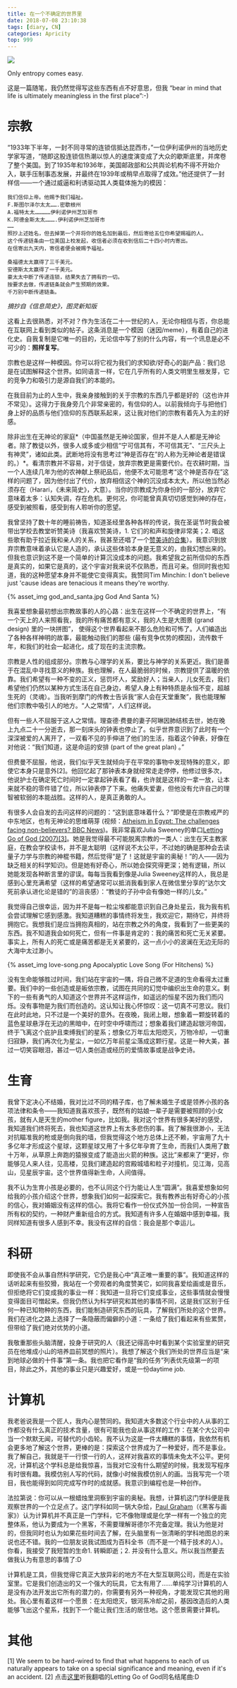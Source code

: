 ```yaml
---
title: 在一个不确定的世界里
date: 2018-07-08 23:10:38
tags: [diary, CN]
categories: Apricity
top: 999
---
```


![](https://img.shields.io/badge/Lan-CN-orange)

Only entropy comes easy.

<!--more-->

这是一篇随笔，我仍然觉得写这些东西有点不好意思，但我 “bear in mind that life is ultimately meaningless in the first place”:-)



# 宗教

“1933年下半年，一封不同寻常的连锁信抵达昆西市，”一位伊利诺伊州的当地历史学家写道，“随即这股连锁信热潮以惊人的速度演变成了大众的歇斯底里，并席卷了整个美国。到了1935年和1936年，美国邮政部和公共舆论机构不得不开始介入，联手压制事态发展，并最终在1939年或稍早点取得了成效。”他还提供了一封样信——一个通过威逼和利诱驱动其人类载体施为的模因：

```
我们信仰上帝。他赐予我们福祉。
F.斯图尔泽尔太太…….密歇根州
A.福特太太……………伊利诺伊州芝加哥市
K.阿德金斯太太……….伊利诺伊州芝加哥市
……
照抄上述姓名，但去掉第一个并将你的姓名加到最后，然后寄给五位你希望赐福的人。
这个传递链条由一位美国上校发起，收信者必须在收到信后二十四小时内寄出。
在信寄出九天内，寄信者便会被赐予福祉。

桑福德太太赢得了三千美元。
安德斯太太赢得了一千美元。
豪太太中断了传递连锁，结果失去了拥有的一切。
按要求去做，传递链条就会产生预期的效果。
千万别中断传递链条。
```

*摘抄自《信息简史》，图灵新知版*

这看上去很熟悉，对不对？作为生活在二十一世纪的人，无论你相信与否，你总能在互联网上看到类似的帖子。这条消息是一个模因（迷因/meme），有着自己的进化史。自我复制是它唯一的目的，无论信中写了别的什么内容，有一个讯息是必不可少的：**照样复写**。

宗教也是这样一种模因。你可以将它视为我们的求知欲/好奇心的副产品：我们总是在试图解释这个世界。如同语言一样，它在几乎所有的人类文明里生根发芽，它的竞争力和吸引力是源自我们的本能的。

在我目前为止的人生中，我亲身接触到的关于宗教的东西几乎都是好的（这也许并不常见）。这得力于我身旁几个非常亲密的，有信仰的人。以前我倾向于与把他们身上好的品质与他们信仰的东西联系起来，这让我对他们的宗教有着先入为主的好感。


除非出生在无神论的家庭*（中国虽然是无神论国家，但并不是人人都是无神论者。除了教徒以外，很多人或多或少相信“宁可信其有，不可信其无”、“三尺头上有神灵”，诸如此类。武断地将没有思考过“神是否存在”的人称为无神论者是错误的。）*。看清宗教并不容易，对于信徒，放弃宗教更是需要代价。在农耕时期，当一个人连续几年为他的农神献上祭祀品后，他便不太可能思考“这个神是否存在”这样的问题了，因为他付出了代价，放弃相信这个神的沉没成本太大，所以他当然必须存在（Harari，《未来简史》，大意）。当你的宗教成为你身份的一部分，放弃它意味着太多：认知失调，存在危机。更何况，你可能曾真真切切感觉到神的存在，感受到被照看，感受到有人聆听你的愿望。



我曾坚持了数十年的睡前祷告，知道圣经里各种各样的传说，我在圣诞节时我会被带出学校去教堂听赞美诗（我喜欢赞美诗，1. 它们的和声和旋律非常美；2. 唱这些歌有助于拉近我和亲人的关系，我甚至还唱了一个[赞美诗的合集](http://music.163.com/#/album?id=35072594)）。我意识到放弃宗教意味着承认它是人造的，承认这些体验本身是无意义的，由我幻想出来的。但我也意识到这不是一个简单的计算沉没成本的问题。我希望我之前所信仰的东西是真实的，如果它是真的，这个宇宙对我来说不仅熟悉，而且可亲。但同时我也知道，我的这种愿望本身并不能使它变得真实。我赞同Tim Minchin: I don't believe just 'cause ideas are tenacious it means they're worthy.

{% asset_img god_and_santa.jpg  God And Santa %}

我喜爱想象最初想出宗教故事的人的心路：出生在这样一个不确定的世界上，“有一个天上的人来照看我，我的所有痛苦都有意义，我的人生是大图景 (grand design) 里的一块拼图”， 使得这个世界看起来不那么危险和可怖了。人们编造出了各种各样神明的故事，最能触动我们的那些 (最有竞争优势的模因)，流传数千年，和我们的社会一起进化，成了现在的主流宗教。

宗教是人性的组成部分。宗教与心理学的关系，要比与神学的关系更近。我们是善于在混乱中寻找意义的种族。我也理解，在人最脆弱的时候，宗教提供了温暖的依靠。我们希望有一种不变的正义，惩罚坏人，奖励好人；当亲人，儿女死去，我们希望他们仍然以某种方式生活在自己身边，希望人身上有种特质是永恒不变，超越生死的（灵魂）。当我听到摩门的传教士告诉我“家人会在天堂重聚”，我也能理解他们宗教中吸引人的地方。“人之常情”，人们这样说。

但有一些人不屈服于这人之常情。理查德·费曼的妻子阿琳因肺结核去世，她在晚上九点二十一分逝去，那一刻床头的钟表也停止了。似乎世界意识到了此时有一个深深被爱的人离开了，一双看不见的手伸进了他们的生活，指着这个钟表，好像在对他说：“我们知道，这是命运的安排 (part of the great plan) 。”

但费曼不屈服，他说，我们似乎天生就倾向于在平常的事物中发现特殊的意义，即使它本身只是意外[2]。他回忆起了那钟表本身就经常走走停停，他修过很多次，他说护士在确定死亡时间时一定拿起钟表看了看，也许就是这样的一拿一放，让本来就不稳的零件错了位，所以钟表停了下来。他痛失爱妻，但他没有允许自己的理智被软弱的本能战胜。这样的人，是真正勇敢的人。

有很多人会自发的去问这样的问题的：“这到底意味着什么？”即使是在宗教戒严的中东地区，也有无神论的思维萌芽 (视频：[Atheism in Egypt: The challenges facing non-believers? BBC News](https://www.youtube.com/watch?v=UMvFSX00PAI))。我非常喜欢Julia Sweeney的单口[Letting Go of God (2007)[3]](https://www.youtube.com/watch?v=KiU5ht5W_lk&t=1206s)。她是我觉得最不可能脱离宗教的一类人：出生在天主教家庭，在教会学校读书，并不是太聪明（这样说不太公平，不过她的确是那种会去读量子力学与宗教的神棍书籍，然后觉得“是了！这就是宇宙的奥秘！”的人——因为缺乏相关的科学知识)。但是她有好奇心，所以她会探究得更深；她有逻辑，所以她能发现各种断言里的谬误。每每当我看到像是Julia Sweeney这样的人，我总是感到心里充满希望（这样的希望通常可以抵消我看到家人在微信里分享的“达尔文死前承认进化论是错的”的沮丧感）：“教徒的子孙中会有像她一样的儿女。”



我觉得自己很幸运，因为并不是每一粒尘埃都能意识到自己身处星云，我为我有机会尝试理解它感到感激。我知道糟糕的事情终将发生，我欢迎它，期待它，并终将拥抱它。我想我们是应当拥抱真相的，站在宗教之外的角度，我看到了一些更美的东西。我不知道我会如何死亡，但有一件事是肯定的：我的痛苦和死亡无关紧要。事实上，所有人的死亡或是痛苦都是无关紧要的，这一点小小的波澜在无边无际的大海中太过渺小。

{% asset_img love-song.png  Apocalyptic Love Song (For Hitchens) %}


没有生命能够胜过时间，我们站在宇宙的一隅，将自己微不足道的生命看得太过重要。我们中的一些创造或是皈依宗教，试图在共同的幻觉中编织出生命的意义。剩下的一些有勇气的人知道这个世界并不这样运作，如遥远的恒星不因为我们而闪烁。没有事物是为我们而创造的。这认知让我心怀惊叹：这一切真不可思议。我们在此时此地，只不过是一个美好的意外。在夜晚，我闭上眼，想象着一颗旋转着的蓝色星球悬浮在无边的黑暗中，在时空中呼啸而过；想象着我们建造起银河帝国，终于飞离这个庇护且束缚我们的星系；想象亿万年后太阳熄灭，万物冷却，一切重归寂静，我们再次化为星尘，一如亿万年前星尘落成这颗行星。这是一种大美，甚过一切笑容眼泪，甚过一切人类创造或经历的爱情故事或是战争史诗。



# 生育



我曾下定决心不结婚，我对比过不同的精子库，也了解未婚生子或是领养小孩的各项法律和条令——我知道我喜欢孩子，既然有的姑娘一辈子是需要被照顾的小女孩，就有人是天生的mother figure，比如我。我对这个世界有很多美好的感受，我知道我们终将死去，我也知道这世界上有太多悲伤的事。我了解我很渺小，无法对抗瞄准我的枪或是倒向我的墙，但我觉得这个地方总体上还不赖，宇宙用了九十多亿年才形成这个星球，这颗星球又用了十多亿年孕育了生命，而我们人类用了数十万年，从草原上奔跑的猿猴变成了能造出火箭的种族。这比”来都来了“更好，你能够见人来人往，见高楼，见我们建造起的宫殿城墙和粒子对撞机，见江海，见高山，见星辰宇宙。这个世界值得新生命，人间值得。



我不认为生育小孩是必要的，也不认同这个行为能让人生“圆满”。我喜爱想象如何给我的小孩介绍这个世界，想象我们如何一起探索它。我有教养出有好奇心的小孩的信心，我对婚姻没有这样的信心。我将它看作一份仪式外加一份合同，一种宣告所有权的契约，一种财产重新组合的方式。我知道有许多人在婚姻中感到幸福，我同样知道有很多人感到不幸。我没有这样的自信：我会是那个幸运儿。



# 科研



即使我不会从事自然科学研究，它仍是我心中“真正唯一重要的事”。我知道这样的话听起来有些狡猾，我站在一个旁观者的角度赞美它，如同我喜爱绘画或是音乐，但拒绝将它们变成我的事业一样：我知道一旦将它们变成事业，这些事情就会慢慢变得面目可憎起来。但我仍然认为科学研究和其他的事情不同，这是我们区别于任何一种已知物种的东西，我们能制造研究东西的玩具，了解我们所处的这个世界。我们在进化之路上选择了一条隐蔽而偏僻的小道：一条给了我们看起来有些累赘，但带给了我们绝对优势的小道。



我敬重那些头脑清醒，投身于研究的人（我还记得高中时看到某个实验室里的研究员在他堆成小山的培养皿前冥想的照片）。我想了解这个我们所处的世界应当是“来到地球必做的十件事”第一条。我也把它看作是“我的任务”列表优先级第一的项目，除此之外，其他的事业只是兴趣爱好，或是一份daytime job. 



# 计算机



我老爸说我是一个匠人，我内心是赞同的。我知道大多数这个行业中的人从事的工作都没有什么真正的技术含量，很有可能我也会从事这样的工作：在某个大公司中当一个默默无闻，可替代的小齿轮。我不认为这是一件太糟糕的事情，我依然有机会更多地了解这个世界，更棒的是：探索这个世界成为了一种爱好，而不是事业。我了解自己，我就是干一行恨一行的人，这样对我喜欢的事情未免太不公平。更何况，计算机这个学科总是给我惊喜，当我对它没有什么期望的时候，我发现写程序有时很有趣。我模仿别人写的代码，就像小时候我模仿别人的画。当我写完一个项目，我也能得到如同完成写作时的成就感。我意识到编程也是一种创作。



法拉第说：你可以从一根蜡烛里洞察到宇宙的奥秘。我想，计算机这门学科便是我观察世界的一个立足点了。这门学科如同一锅大杂烩，[Paul Graham](https://en.wikipedia.org/wiki/Paul_Graham_(programmer))（《黑客与画家》）认为计算机并不真正是一门学科，它不像物理或是化学一样有一个独立的完整体系，他认为要成为一个黑客，不需要理解哥德尔不完备定理。我认为他是对的，但我同时也认为如果花些时间去了解，在头脑里有一张清晰的学科地图总的来说也还不错。我的一位朋友说我试图成为百科全书（而不是一个精于技术的人）。你看，我接受了我短暂的生命1. 转瞬即逝；2. 并没有什么意义。所以我当然要去做我认为有意思的事情了:D



计算机是工具，但我觉得它真正大放异彩的地方不在大型互联网公司，而是在实验室里。它是我们创造出的又一个强大的玩具，它太有用了……单纯学习计算机的人是没有办法开发出它所有的潜力的，你需要有另外一种视角，才能发现它其他的用处。我心里有着这样一个愿景：在太阳熄灭，银河系冷却之前，基因改造后的人类能够飞出这个星系，找到下一个能让我们生活的居住地。这个愿景需要计算机。



# 其他

[1] We seem to be hard-wired to find that what happens to each of us naturally appears to take on a special significance and meaning, even if it's an accident.
[2] 点击[这里](http://music.163.com/#/m/song?id=553431456&userid=124192403)听我翻唱的Letting Go of God同名结尾曲:D